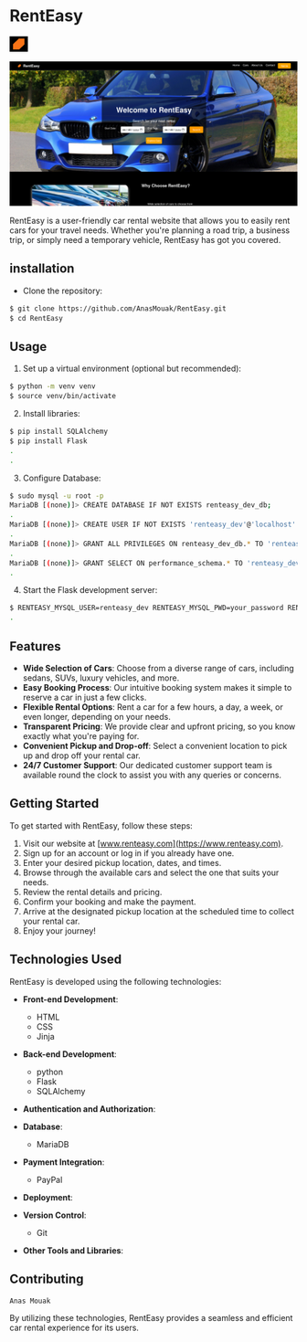 
# RentEasy

![RentEasy Logo](images/logo.png "RentEasy Logo")

![RentEasy Home](images/home_page2.png "RentEasy Home")


RentEasy is a user-friendly car rental website that allows you to easily rent cars for your travel needs. Whether you're planning a road trip, a business trip, or simply need a temporary vehicle, RentEasy has got you covered.

## installation

- Clone the repository:

```bash
$ git clone https://github.com/AnasMouak/RentEasy.git
$ cd RentEasy
```

## Usage

1. Set up a virtual environment (optional but recommended):

```bash
$ python -m venv venv
$ source venv/bin/activate
```

2. Install libraries:
```bash
$ pip install SQLAlchemy
$ pip install Flask
.
.
```

3. Configure Database:
```bash
$ sudo mysql -u root -p
MariaDB [(none)]> CREATE DATABASE IF NOT EXISTS renteasy_dev_db;
.
MariaDB [(none)]> CREATE USER IF NOT EXISTS 'renteasy_dev'@'localhost' IDENTIFIED BY 'your_password';
.
MariaDB [(none)]> GRANT ALL PRIVILEGES ON renteasy_dev_db.* TO 'renteasy_dev'@'localhost';
.
MariaDB [(none)]> GRANT SELECT ON performance_schema.* TO 'renteasy_dev'@'localhost';
.
```

4. Start the Flask development server:

```bash
$ RENTEASY_MYSQL_USER=renteasy_dev RENTEASY_MYSQL_PWD=your_password RENTEASY_MYSQL_HOST=localhost RENTEASY_MYSQL_DB=renteasy_dev_db RENTEASY_TYPE_STORAGE=db python3 -m web_flask.home
.
```



## Features

- **Wide Selection of Cars**: Choose from a diverse range of cars, including sedans, SUVs, luxury vehicles, and more.
- **Easy Booking Process**: Our intuitive booking system makes it simple to reserve a car in just a few clicks.
- **Flexible Rental Options**: Rent a car for a few hours, a day, a week, or even longer, depending on your needs.
- **Transparent Pricing**: We provide clear and upfront pricing, so you know exactly what you're paying for.
- **Convenient Pickup and Drop-off**: Select a convenient location to pick up and drop off your rental car.
- **24/7 Customer Support**: Our dedicated customer support team is available round the clock to assist you with any queries or concerns.

## Getting Started

To get started with RentEasy, follow these steps:

1. Visit our website at [www.renteasy.com](https://www.renteasy.com).
2. Sign up for an account or log in if you already have one.
3. Enter your desired pickup location, dates, and times.
4. Browse through the available cars and select the one that suits your needs.
5. Review the rental details and pricing.
6. Confirm your booking and make the payment.
7. Arrive at the designated pickup location at the scheduled time to collect your rental car.
8. Enjoy your journey!


## Technologies Used
RentEasy is developed using the following technologies:

- **Front-end Development**:
    - HTML
    - CSS
    - Jinja

- **Back-end Development**:
    - python
    - Flask
    - SQLAlchemy
    

- **Authentication and Authorization**:
    

- **Database**:
    - MariaDB
    

- **Payment Integration**:
    - PayPal

- **Deployment**:
    
- **Version Control**:
    - Git

- **Other Tools and Libraries**:
    
## Contributing

    Anas Mouak

By utilizing these technologies, RentEasy provides a seamless and efficient car rental experience for its users.




